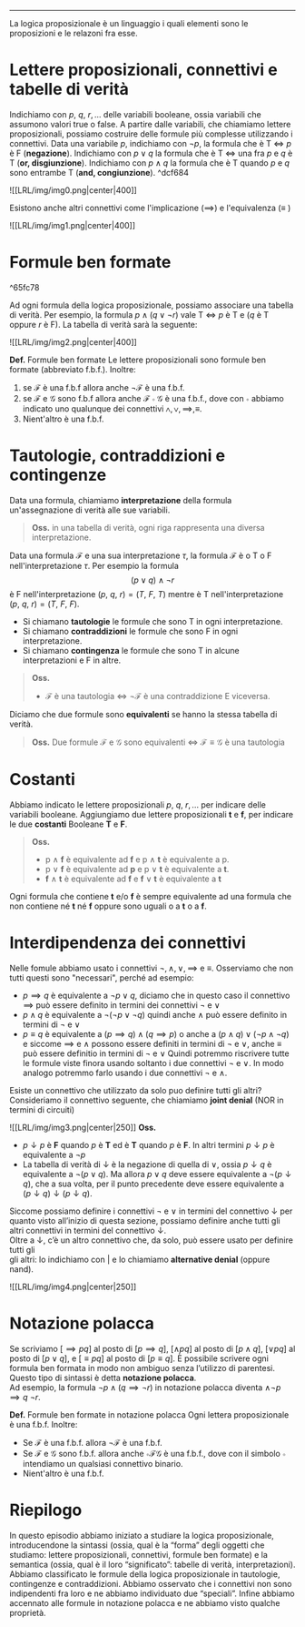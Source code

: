 ----
La logica proposizionale è un linguaggio i quali elementi sono le proposizioni e le relazoni fra esse.

# Lettere proposizionali, connettivi e tabelle di verità
Indichiamo con $p,\: q, \:r, ...$  delle variabili booleane, ossia variabili che assumono valori true o false.
A partire dalle variabili, che chiamiamo lettere proposizionali, possiamo costruire delle formule più complesse utilizzando i connettivi.
Data una variabile $p$, indichiamo con $\lnot{p}$, la formula che è T $\iff$ $p$ è F (**negazione**).
Indichiamo con $p \lor q$  la formula che è T  $\iff$ una fra $p$ e $q$ è T (**or, disgiunzione**).
Indichiamo con $p \land q$ la formula che è T quando $p$ e $q$ sono entrambe T (**and, congiunzione**). ^dcf684

![[LRL/img/img0.png|center|400]]

Esistono anche altri connettivi come l'implicazione ($\implies$) e l'equivalenza ($\equiv$ )

![[LRL/img/img1.png|center|400]]

# Formule ben formate

^65fc78

Ad ogni formula della logica proposizionale, possiamo associare una tabella di verità. Per esempio, la formula $p \land (q\lor \lnot{r})$ vale T $\iff$  $p$ è T e ($q$ è T oppure $r$ è F). 
La tabella di verità sarà la seguente:

![[LRL/img/img2.png|center|400]]

**Def.** Formule ben formate
Le lettere proposizionali sono formule ben formate (abbreviato f.b.f.). Inoltre:
1. se $\mathcal F$ è una f.b.f allora anche $\lnot \mathcal F$ è una f.b.f.
2. se $\mathcal F$ e $\mathcal G$ sono f.b.f allora anche $\mathcal F \circ \mathcal G$ è una f.b.f., dove con $\circ$ abbiamo indicato uno qualunque dei connettivi $\land,\lor, \implies, \equiv$.
3. Nient'altro è una f.b.f.

# Tautologie, contraddizioni e contingenze
Data una formula, chiamiamo **interpretazione** della formula un'assegnazione di verità alle sue variabili.

>**Oss.** in una tabella di verità, ogni riga rappresenta una diversa interpretazione.

Data una formula $\mathcal F$ e una sua interpretazione $\tau$, la formula $\mathcal F$ è o T o F nell'interpretazione $\tau$. Per esempio la formula $$(p \lor q)\land \lnot r$$
è F nell'interpretazione $(p,\: q,\: r) = (T,\: F,\: T)$ mentre è T nell'interpretazione $(p,\: q,\: r) = (T,\: F,\: F)$.
- Si chiamano **tautologie** le formule che sono T in ogni interpretazione.
- Si chiamano **contraddizioni** le formule che sono F in ogni interpretazione.
- Si chiamano **contingenza** le formule che sono T in alcune interpretazioni e F in altre.

>**Oss.** 
>- $\mathcal F$ è una tautologia $\iff$ $\lnot \mathcal F$ è una contraddizione E viceversa.

Diciamo che due formule sono **equivalenti** se hanno la stessa tabella di verità. 

>**Oss.** Due formule $\mathcal F$ e $\mathcal G$ sono equivalenti $\iff$ $\mathcal F \equiv \mathcal G$ è una tautologia

# Costanti
Abbiamo indicato le lettere proposizionali $p,\: q, \:r, ...$  per indicare delle variabili booleane. Aggiungiamo due lettere proposizionali **t** e **f**, per indicare le due **costanti** Booleane **T** e **F**.

>**Oss.**
>- p $\land$ **f** è equivalente ad **f** e p $\land$ **t** è equivalente a p.
>- p $\lor$ **f** è equivalente ad **p** e p $\lor$ **t** è equivalente a **t**.
>- **f** $\land$ **t** è equivalente ad **f** e **f** $\lor$ **t** è equivalente a **t**

Ogni formula che contiene **t** e/o **f** è sempre equivalente ad una formula che non contiene né **t** né **f** oppure sono uguali o a **t** o a **f**.

# Interdipendenza dei connettivi
Nelle fomule abbiamo usato i connettivi $\lnot, \land, \lor, \implies$ e $\equiv$. Osserviamo che non tutti questi sono "necessari", perché ad esempio:
- $p \implies q$ è equivalente a $\lnot p \lor q$, diciamo che in questo caso il connettivo $\implies$ può essere definito in termini dei connettivi $\lnot$ e $\lor$
- $p \land q$ è equivalente a $\lnot(\lnot p \lor \lnot q)$ quindi anche $\land$ può essere definito in termini di $\lnot$ e $\lor$
- $p \equiv q$ è equivalente a $(p \implies q) \land (q \implies p)$ o anche a $(p \land q) \lor (\lnot p \land \lnot q)$ e siccome $\implies$ e $\land$ possono essere definiti in termini di $\lnot$ e $\lor$, anche $\equiv$ può essere definitio in termini di $\lnot$ e $\lor$
Quindi potremmo riscrivere tutte le formule viste finora usando soltanto i due connettivi $\lnot$ e $\lor$. In modo analogo potremmo farlo usando i due connettivi $\lnot$ e $\land$.

Esiste un connettivo che utilizzato da solo puo definire tutti gli altri?
Consideriamo il connettivo seguente, che chiamiamo **joint denial** (NOR in termini di circuiti)

![[LRL/img/img3.png|center|250]]
**Oss.**
- $p \downarrow p$ è **F** quando $p$ è **T** ed è **T** quando $p$ è **F**. In altri termini $p \downarrow p$ è equivalente a $\lnot p$
- La tabella di verità di $\downarrow$ è la negazione di quella di $\lor$, ossia $p\downarrow q$ è equivalente a $\lnot(p\lor q)$. Ma allora $p \lor q$ deve essere equivalente a $\lnot(p\downarrow q)$, che a sua volta, per il punto precedente deve essere equivalente a $(p \downarrow q)\downarrow(p \downarrow q)$.

Siccome possiamo definire i connettivi $\lnot$ e $\lor$ in termini del connettivo $\downarrow$  per quanto visto all’inizio di questa sezione, possiamo definire anche tutti gli altri connettivi in termini del connettivo $\downarrow$.  
Oltre a $\downarrow$, c’è un altro connettivo che, da solo, può essere usato per definire tutti gli  
gli altri: lo indichiamo con $|$ e lo chiamiamo **alternative denial** (oppure nand). 

![[LRL/img/img4.png|center|250]]

# Notazione polacca
Se scriviamo $[\implies pq]$ al posto di $[p \implies q]$, $[\land pq]$ al posto di $[p \land q]$, $[\lor pq]$ al posto di $[p \lor q]$, e $[\equiv pq]$ al posto di $[p \equiv q]$. È possibile scrivere ogni formula ben formata in modo non ambiguo senza l’utilizzo di parentesi. Questo tipo di sintassi è detta **notazione polacca**.  
Ad esempio, la formula $\lnot p ∧ (q \implies \lnot r)$ in notazione polacca diventa $\land \lnot p \implies q\: \lnot r$.

**Def.** Formule ben formate in notazione polacca
Ogni lettera proposizionale è una f.b.f. Inoltre:
- Se $\mathcal F$ è una f.b.f. allora $\lnot \mathcal F$ è una f.b.f.
- Se $\mathcal F$ e $\mathcal G$  sono f.b.f. allora anche $\circ \mathcal F\mathcal G$ è una f.b.f., dove con il simbolo $\circ$ intendiamo un qualsiasi connettivo binario.
- Nient'altro è una f.b.f.

# Riepilogo 
In questo episodio abbiamo iniziato a studiare la logica proposizionale, introducendone la sintassi (ossia, qual è la “forma” degli oggetti che studiamo: lettere proposizionali, connettivi, formule ben formate) e la semantica (ossia, qual è il loro “significato”: tabelle di verità, interpretazioni). Abbiamo classificato le formule della logica proposizionale in tautologie, contingenze e contraddizioni. Abbiamo osservato che i connettivi non sono indipendenti fra loro e ne abbiamo individuato due “speciali”. Infine abbiamo accennato alle formule in notazione polacca e ne abbiamo visto qualche proprietà.
